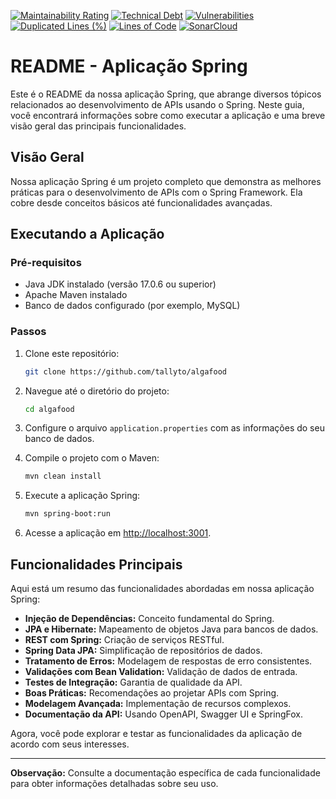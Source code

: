 [![Maintainability Rating](https://sonarcloud.io/api/project_badges/measure?project=tallyto_algafood&metric=sqale_rating)](https://sonarcloud.io/summary/new_code?id=tallyto_algafood)
[![Technical Debt](https://sonarcloud.io/api/project_badges/measure?project=tallyto_algafood&metric=sqale_index)](https://sonarcloud.io/summary/new_code?id=tallyto_algafood)
[![Vulnerabilities](https://sonarcloud.io/api/project_badges/measure?project=tallyto_algafood&metric=vulnerabilities)](https://sonarcloud.io/summary/new_code?id=tallyto_algafood)
[![Duplicated Lines (%)](https://sonarcloud.io/api/project_badges/measure?project=tallyto_algafood&metric=duplicated_lines_density)](https://sonarcloud.io/summary/new_code?id=tallyto_algafood)
[![Lines of Code](https://sonarcloud.io/api/project_badges/measure?project=tallyto_algafood&metric=ncloc)](https://sonarcloud.io/summary/new_code?id=tallyto_algafood)
[![SonarCloud](https://sonarcloud.io/images/project_badges/sonarcloud-black.svg)](https://sonarcloud.io/summary/new_code?id=tallyto_algafood)

# README - Aplicação Spring

Este é o README da nossa aplicação Spring, que abrange diversos tópicos relacionados ao desenvolvimento de APIs usando o Spring. Neste guia, você encontrará informações sobre como executar a aplicação e uma breve visão geral das principais funcionalidades.

## Visão Geral

Nossa aplicação Spring é um projeto completo que demonstra as melhores práticas para o desenvolvimento de APIs com o Spring Framework. Ela cobre desde conceitos básicos até funcionalidades avançadas.

## Executando a Aplicação

### Pré-requisitos

- Java JDK instalado (versão 17.0.6 ou superior)
- Apache Maven instalado
- Banco de dados configurado (por exemplo, MySQL)

### Passos

1. Clone este repositório:

   ```bash
   git clone https://github.com/tallyto/algafood
   ```

2. Navegue até o diretório do projeto:

   ```bash
   cd algafood
   ```

3. Configure o arquivo `application.properties` com as informações do seu banco de dados.

4. Compile o projeto com o Maven:

   ```bash
   mvn clean install
   ```

5. Execute a aplicação Spring:

   ```bash
   mvn spring-boot:run
   ```

6. Acesse a aplicação em [http://localhost:3001](http://localhost:3001).

## Funcionalidades Principais

Aqui está um resumo das funcionalidades abordadas em nossa aplicação Spring:

- **Injeção de Dependências:** Conceito fundamental do Spring.
- **JPA e Hibernate:** Mapeamento de objetos Java para bancos de dados.
- **REST com Spring:** Criação de serviços RESTful.
- **Spring Data JPA:** Simplificação de repositórios de dados.
- **Tratamento de Erros:** Modelagem de respostas de erro consistentes.
- **Validações com Bean Validation:** Validação de dados de entrada.
- **Testes de Integração:** Garantia de qualidade da API.
- **Boas Práticas:** Recomendações ao projetar APIs com Spring.
- **Modelagem Avançada:** Implementação de recursos complexos.
- **Documentação da API:** Usando OpenAPI, Swagger UI e SpringFox.

Agora, você pode explorar e testar as funcionalidades da aplicação de acordo com seus interesses.

---

**Observação:** Consulte a documentação específica de cada funcionalidade para obter informações detalhadas sobre seu uso.
